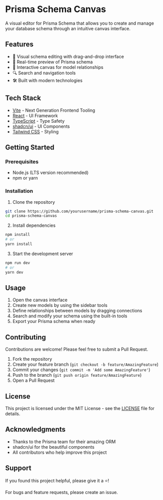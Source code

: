 # Prisma Schema Canvas

A visual editor for Prisma Schema that allows you to create and manage your database schema through an intuitive canvas interface.

## Features

- 📝 Visual schema editing with drag-and-drop interface
- 🔄 Real-time preview of Prisma schema
- 🎨 Interactive canvas for model relationships
- 🔍 Search and navigation tools
- 🛠 Built with modern technologies

## Tech Stack

- [Vite](https://vitejs.dev/) - Next Generation Frontend Tooling
- [React](https://reactjs.org/) - UI Framework
- [TypeScript](https://www.typescriptlang.org/) - Type Safety
- [shadcn/ui](https://ui.shadcn.com/) - UI Components
- [Tailwind CSS](https://tailwindcss.com/) - Styling

## Getting Started

### Prerequisites

- Node.js (LTS version recommended)
- npm or yarn

### Installation

1. Clone the repository

```bash
git clone https://github.com/yourusername/prisma-schema-canvas.git
cd prisma-schema-canvas
```

2. Install dependencies

```bash
npm install
# or
yarn install
```

3. Start the development server

```bash
npm run dev
# or
yarn dev
```

## Usage

1. Open the canvas interface
2. Create new models by using the sidebar tools
3. Define relationships between models by dragging connections
4. Search and modify your schema using the built-in tools
5. Export your Prisma schema when ready

## Contributing

Contributions are welcome! Please feel free to submit a Pull Request.

1. Fork the repository
2. Create your feature branch (`git checkout -b feature/AmazingFeature`)
3. Commit your changes (`git commit -m 'Add some AmazingFeature'`)
4. Push to the branch (`git push origin feature/AmazingFeature`)
5. Open a Pull Request

## License

This project is licensed under the MIT License - see the [LICENSE](LICENSE) file for details.

## Acknowledgments

- Thanks to the Prisma team for their amazing ORM
- shadcn/ui for the beautiful components
- All contributors who help improve this project

## Support

If you found this project helpful, please give it a ⭐️!

For bugs and feature requests, please create an issue.
